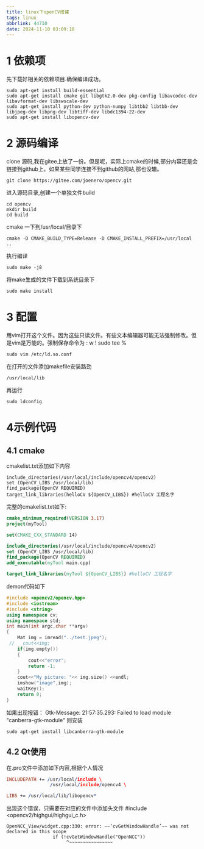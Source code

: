 ```yaml
---
title: linux下openCV搭建
tags: linux
abbrlink: 44710
date: 2024-11-10 03:09:18
---
```


# 1 依赖项
先下载好相关的依赖项目.确保编译成功。
```
sudo apt-get install build-essential
sudo apt-get install cmake git libgtk2.0-dev pkg-config libavcodec-dev libavformat-dev libswscale-dev
sudo apt-get install python-dev python-numpy libtbb2 libtbb-dev libjpeg-dev libpng-dev libtiff-dev libdc1394-22-dev
sudo apt-get install libopencv-dev
```
# 2 源码编译
clone 源码,我在gitee上放了一份。但是呢，实际上cmake的时候,部分内容还是会链接到github上。如果某些同学连接不到github的网站,那也没辙。
```
git clone https://gitee.com/joenero/opencv.git
```
进入源码目录,创建一个单独文件build
```shell
cd opencv
mkdir build
cd build
```
cmake 一下到/usr/local/目录下
```shell
cmake -D CMAKE_BUILD_TYPE=Release -D CMAKE_INSTALL_PREFIX=/usr/local ..
```
执行编译
```shell
sudo make -j8
```
将make生成的文件下载到系统目录下
```
sudo make install
```
# 3 配置
用vim打开这个文件。因为这些只读文件。有些文本编辑器可能无法强制修改。但是vim是万能的。强制保存命令为 : w ! sudo tee %
```
sudo vim /etc/ld.so.conf
```
在打开的文件添加makefile安装路劲
```
/usr/local/lib
```
再运行
```
sudo ldconfig
```
# 4示例代码
## 4.1 cmake
cmakelist.txt添加如下内容
```
include_directories(/usr/local/include/opencv4/opencv2)
set (OpenCV_LIBS /usr/local/lib)
find_package(OpenCV REQUIRED)
target_link_libraries(helloCV ${OpenCV_LIBS}) #helloCV 工程名字
```
完整的cmakelist.txt如下:
```cmake
cmake_minimum_required(VERSION 3.17)
project(myTool)

set(CMAKE_CXX_STANDARD 14)

include_directories(/usr/local/include/opencv4/opencv2)
set (OpenCV_LIBS /usr/local/lib)
find_package(OpenCV REQUIRED)
add_executable(myTool main.cpp)

target_link_libraries(myTool ${OpenCV_LIBS}) #helloCV 工程名字
```
demon代码如下
```cpp
#include <opencv2/opencv.hpp>
#include <iostream>
#include <string>
using namespace cv;
using namespace std;
int main(int argc,char **argv)
{
    Mat img = imread("../test.jpeg");
 //   cout<<img;
    if(img.empty())
    {
        cout<<"error";
        return -1;
    }
    cout<<"My picture: "<< img.size() <<endl;
    imshow("image",img);
    waitKey();
    return 0;
}
```
如果出现报错： Gtk-Message: 21:57:35.293: Failed to load module "canberra-gtk-module" 则安装
```shell
sudo apt-get install libcanberra-gtk-module
```
## 4.2 Qt使用
在.pro文件中添加如下内容,根据个人情况
```pro
INCLUDEPATH += /usr/local/include \
                /usr/local/include/opencv4 \

LIBS += /usr/local/lib/libopencv*
```
出现这个错误，只需要在对应的文件中添加头文件
#include <opencv2/highgui/highgui_c.h>
```
OpenNCC_View/widget.cpp:330: error: ~~‘cvGetWindowHandle’~~ was not declared in this scope
                 if (!cvGetWindowHandle("OpenNCC"))
                      ^~~~~~~~~~~~~~~~~
```
